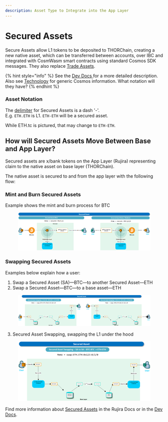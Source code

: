 ```yaml
---
description: Asset Type to Integrate into the App Layer
---
```


# Secured Assets

Secure Assets allow L1 tokens to be deposited to THORChain, creating a new native asset, which can be transferred between accounts, over IBC and integrated with CosmWasm smart contracts using standard Cosmos SDK messages. They also replace [Trade Assets](trade-assets.md).

{% hint style="info" %}
See the [Dev Docs ](https://dev.thorchain.org/concepts/secured-assets.html)for a more detailed description.\
Also see [Technology](../technology/) for generic Cosmos information. What notation will they have?
{% endhint %}

### Asset Notation

The [delimiter](../frequently-asked-questions/asset-types.md) for Secured Assets is a dash '-'. \
E.g. `ETH.ETH` is L1. `ETH-ETH` will be a secured asset.&#x20;

While ETH.tc is pictured, that may change to `ETH-ETH`.

## How will Secured Assets Move Between Base and App Layer?

Secured assets are x/bank tokens on the App Layer (Rujira) representing claim to the native asset on base layer (THORChain).

The native asset is secured to and from the app layer with the following flow:&#x20;

### Mint and Burn Secured Assets

Example shows the mint and burn process for BTC

<figure><img src="../.gitbook/assets/image (55).png" alt=""><figcaption></figcaption></figure>

### Swapping Secured Assets

Examples below explain how a user:

1. Swap a Secured Asset (SA)—BTC—to another Secured Asset—ETH
2. Swap a Secured Asset—BTC—to a base asset—ETH

<figure><img src="../.gitbook/assets/image (56).png" alt=""><figcaption></figcaption></figure>

3. Secured Asset Swapping, swapping the L1 under the hood

<figure><img src="../.gitbook/assets/image (59).png" alt=""><figcaption></figcaption></figure>

Find more information about [Secured Assets](https://docs.rujira.network/developers/secured-assets) in the Rujira Docs or in the [Dev Docs](https://dev.thorchain.org/concepts/secured-assets.html).

